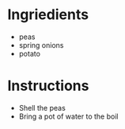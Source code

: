 # Ingriedients
- peas
- spring onions
- potato
# Instructions
- Shell the peas
- Bring a pot of water to the boil
